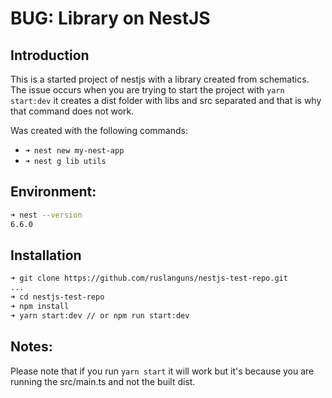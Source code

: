 # BUG: Library on NestJS

## Introduction

This is a started project of nestjs with a library created from schematics. 
The issue occurs when you are trying to start the project with `yarn start:dev` it creates a dist folder with libs and src separated and that is why that command does not work.



Was created with the following commands:
* `➜ nest new my-nest-app`
* `➜ nest g lib utils`

## Environment:
```bash
➜ nest --version
6.6.0
```

## Installation
```bash
➜ git clone https://github.com/ruslanguns/nestjs-test-repo.git
...
➜ cd nestjs-test-repo
➜ npm install
➜ yarn start:dev // or npm run start:dev
```

## Notes:
Please note that if you run `yarn start` it will work but it's because you are running the src/main.ts and not the built dist.

